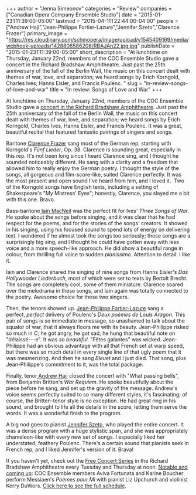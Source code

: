 +++
author = "Jenna Simeonov"
categories = "Review"
companies = ["Canadian Opera Company Ensemble Studio"]
date = "2015-01-23T11:39:00-05:00"
lastmod = "2015-04-11T22:44:00-04:00"
people = ["Andrew Haji","Jean-Philippe Fortier-Lazure","Jennifer Szeto","Clarence Frazer"]
primary_image = "https://res.cloudinary.com/schmopera/image/upload/v1545409169/media/webhook-uploads/1428806586208/RBAJAn22.jpg.jpg"
publishDate = "2015-01-23T11:39:00-05:00"
short_description = "At lunchtime on Thursday, January 22nd, members of the COC Ensemble Studio gave a concert in the Richard Bradshaw Amphitheatre. Just past the 25th anniversary of the fall of the Berlin Wall, the music on this concert dealt with themes of war, love, and separation; we heard songs by Erich Korngold, Charles Ives, Hanns Eisler, and Francis Poulenc. "
slug = "in-review-songs-of-love-and-war"
title = "In review: Songs of Love and War"
+++

<p>At lunchtime on Thursday, January 22nd, members of the COC Ensemble Studio gave a <a href="http://www.coc.ca/PerformancesAndTickets/FreeConcertSeries.aspx" target="_blank">concert in the Richard Bradshaw Amphitheatre</a>. Just past the 25th anniversary of the fall of the Berlin Wall, the music on this concert dealt with themes of war, love, and separation; we heard songs by Erich Korngold, Charles Ives, Hanns Eisler, and Francis Poulenc. It was a great, beautiful recital that featured fantastic pairings of singers and songs.</p><p>Baritone <a href="https://twitter.com/clarencefrazer" target="_blank">Clarence Frazer</a> sang most of the German rep, starting with Korngold's&nbsp;<em>Fünf Lieder</em>, Op. 38. Clarence is sounding great, especially in this rep. It's not been long since I heard Clarence sing, and I thought he sounded noticeably&nbsp;different. He sang with a clarity and a freedom that allowed him to really enjoy the German poetry. I thought the style of the songs, all gorgeous and film-score-like, suited Clarence perfectly. It was the most present and open sound I've heard from him, and I loved it. &nbsp;Two of the Korngold songs have English texts, including a setting of Shakespeare's "My Mistress' Eyes"; honestly, Clarence, you slayed me a bit with this one. Bravo.</p><p>Bass-baritone<a href="http://www.coc.ca/ExploreAndLearn/NewToOpera/OnlineLearningCentre/ParlandoTheCOCBlog.aspx?EntryID=25769" target="_blank"> Iain MacNeil</a> was the perfect fit for Ives'&nbsp;<em>Three Songs of War</em>. He spoke about the songs before singing, and it was clear that he had respect for the poems, and for the stories of the songs' creators. It showed in his singing, using his focused sound to&nbsp;spend lots of energy on delivering text. I wondered if he almost took the songs too seriously; those songs are a surprisingly big sing, and I thought he could have gotten away with less voice and a more speech-like approach. He did show a beautiful range in colour, from thrilling full voice to sudden <i>pianissimo</i>. Attention to detail: I like it.</p><p>Iain and Clarence shared the singing of nine songs from Hanns Eisler's <em>Das Hollywooder Liederbuch</em>,&nbsp;most of which were set to texts by Bertolt Brecht. The songs are completely cool, some of them miniature. Clarence soared over the melodrama in these songs, and Iain again was totally connected to the poetry. Awesome choice for these two singers.</p><p>Then, the tenors showed up. <a href="https://twitter.com/jfortierlazure" target="_blank">Jean-Philippe Fortier-Lazure</a> sang a perfect,&nbsp;<em>perfect</em>&nbsp;delivery of Poulenc's&nbsp;<em>Deux poèmes de Louis Aragon</em>. This pair of songs is so immediate in message, so unashamed to talk about the squalor of war, that it always floors me with its beauty. Jean-Philippe risked so much in&nbsp;<em>C</em>; he got angry, he got sad, he hung that beautiful note on "délaissé---e". It was&nbsp;<em>so beautiful</em>.&nbsp;"Fêtes galantes" was wicked. Jean-Philippe had an obvious advantage with all that French set at warp speed, but there was so much detail in every single line of that ugly poem that it was mesmerizing. And then he sang&nbsp;<em>Bleuet</em> and I just died. That song, plus Jean-Philippe's commitment to it, was the total package.</p><p>Finally, tenor<a href="http://www.andrewhaji.com/" target="_blank"> Andrew Haji</a> closed the concert with "What passing bells", from Benjamin Britten's&nbsp;<em>War Requiem</em>. He spoke beautifully about the piece&nbsp;before he sang, and set up the gravity of the message. Andrew's voice seems perfectly suited to so many different styles, it's fascinating; of course, the Britten-tenor style is no exception. He had great ring in his sound, and brought to life&nbsp;all the details in the score, letting them serve the words. It was a wonderful finish to the program.</p><p>A big nod goes to pianist <a href="https://twitter.com/szetojenn" target="_blank">Jennifer Szeto</a>, who played the entire concert. It was a dense program with a huge stylistic span, and she was appropriately chameleon-like with every new set of songs. I especially liked her understated, feathery Poulenc. There's a certain sound that pianists seek in French rep, and I liked Jennifer's version of it. Brava!</p><p>If you haven't yet, check out the <a href="http://www.coc.ca/PerformancesAndTickets/FreeConcertSeries.aspx" target="_blank">Free Concert Series</a> in the Richard Bradshaw Amphitheatre every Tuesday and Thursday at noon. <a href="http://www.coc.ca/PerformancesAndTickets/FreeConcertSeries/February.aspx" target="_blank">Notable and coming up</a>: COC Ensemble members Aviva Fortunata and Karine Boucher perform Messiaen's&nbsp;<em>Poèmes pour Mi</em> with pianist Liz Upchurch and violinist Kerry DuWors. <a href="http://files.coc.ca/pdfs/FreeConcertSeriesBrochure1415.pdf" target="_blank">Click here to see&nbsp;the full schedule</a>.</p>
